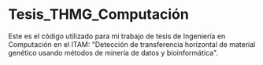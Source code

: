 # Tesis_THMG_Computación
Este es el código utilizado para mi trabajo de tesis de Ingeniería en Computación en el ITAM: "Detección de transferencia horizontal de material genético usando métodos de minería de datos y bioinformática".
